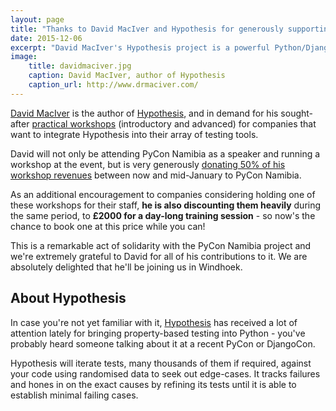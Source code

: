 ```yaml
---
layout: page
title: "Thanks to David MacIver and Hypothesis for generously supporting PyCon Namibia"
date: 2015-12-06
excerpt: "David MacIver's Hypothesis project is a powerful Python/Django tool for automated testing."
image:
    title: davidmaciver.jpg
    caption: David MacIver, author of Hypothesis
    caption_url: http://www.drmaciver.com/
---
```

[David MacIver](http://www.drmaciver.com) is the author of [Hypothesis](http://hypothesis.readthedocs.org/), and in demand for his sought-after [practical workshops](http://www.drmaciver.com/consulting-and-training/) (introductory and advanced) for companies that want to integrate Hypothesis into their array of testing tools.

David will not only be attending PyCon Namibia as a speaker and running a workshop at the event,
but is very generously [donating 50% of his workshop
revenues](http://www.drmaciver.com/2015/12/lets-help-people-go-to-pycon-namibia/) between now and
mid-January to PyCon Namibia.

As an additional encouragement to companies considering holding one of these workshops for their staff, **he is also discounting them heavily** during the same period, to **£2000 for a day-long training session** - so now's the chance to book one at this price while you can!

This is a remarkable act of solidarity with the PyCon Namibia project and we're extremely grateful
to David for all of his contributions to it. We are absolutely delighted that he'll be joining us
in Windhoek.

## About Hypothesis

In case you're not yet familiar with it, [Hypothesis](http://hypothesis.readthedocs.org/) has received a lot of attention lately for bringing property-based testing into Python - you've probably heard someone talking about it at a recent PyCon or DjangoCon.

Hypothesis will iterate tests, many thousands of them if required, against your code using randomised data to seek out edge-cases. It tracks failures and hones in on the exact causes by refining its tests until it is able to establish minimal failing cases.

